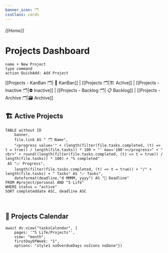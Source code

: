 ```yaml
---
banner_icon: 🗂
cssClass: cards
---
```

###### [[Home]]
# Projects Dashboard

```button
name + New Project
type command
action QuickAdd: Add Project
```

[[Projects - KanBan 🗂️| 🧮 KanBan]] | [[Projects 🗂️|🏗️ Active]] | [[Projects - Inactive 🗂️|⛔ Inactive]] | [[Projects - Backlog 🗂️| 📋 Backlog]] | [[Projects - Archive 🗂️|🗃️ Archive]]
## 🏗️ Active Projects
```dataview
TABLE without ID
	banner,
	file.link AS " 🗂 Name",
	"<progress value='" + (length(filter(file.tasks.completed, (t) => t = true)) / length(file.tasks)) * 100 + "' max='100'></progress>" + "<br>" + round((length(filter(file.tasks.completed, (t) => t = true)) / length(file.tasks)) * 100) + "% completed"
 AS "📈 Progress",
	length(filter(file.tasks.completed, (t) => t = true)) + "/" + length(file.tasks) + " Tasks" AS "✅ Tasks",
	dateformat(deadline,"d MMMM, yyyy") AS "📅 Deadline"
FROM #project/personal AND "5 Life" 
WHERE status = "active"
SORT completeddate ASC, deadline ASC
```
<br>

## 📅 Projects Calendar
```dataviewjs
await dv.view("tasksCalendar", {
	pages: '"5 Life/Projects"',
	view: "month", 
	firstDayOfWeek: "1", 
	options: "style1 noOverdueDays noIcons noDone"})
```